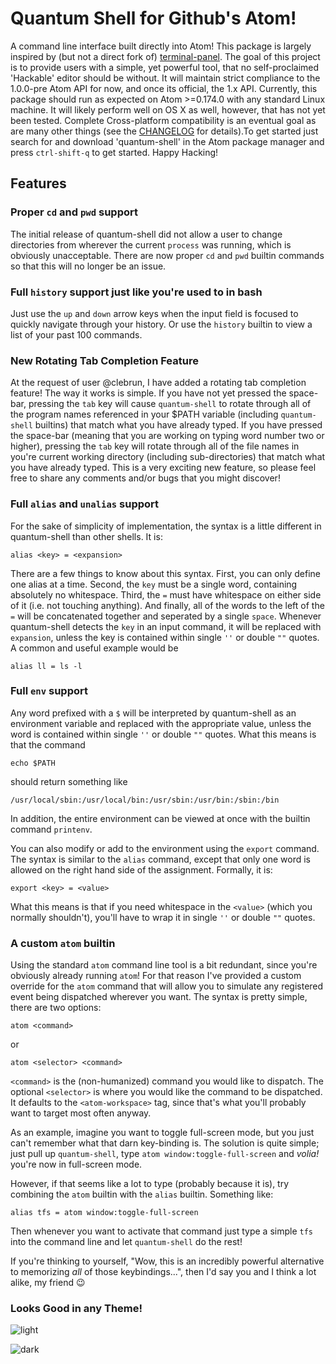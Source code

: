 # Quantum Shell for Github's Atom!
A command line interface built directly into Atom! This package is largely inspired by (but not a direct fork of) [terminal-panel](http://github.com/thedaniel/terminal-panel). The goal of this project is to provide users with a simple, yet powerful tool, that no self-proclaimed 'Hackable' editor should be without. It will maintain strict compliance to the 1.0.0-pre Atom API for now, and once its official, the 1.x API. Currently, this package should run as expected on Atom >=0.174.0 with any standard Linux machine. It will likely perform well on OS X as well, however, that has not yet been tested. Complete Cross-platform compatibility is an eventual goal as are many other things (see the [CHANGELOG](https://github.com/sedabull/quantum-shell/blob/master/CHANGELOG.md) for details).To get started just search for and download 'quantum-shell' in the Atom package manager and press `ctrl-shift-q` to get started. Happy Hacking!
## Features
### Proper `cd` and `pwd` support
The initial release of quantum-shell did not allow a user to change directories from wherever the current `process` was running, which is obviously unacceptable. There are now proper `cd` and `pwd` builtin commands so that this will no longer be an issue.
### Full `history` support just like you're used to in bash
Just use the `up` and `down` arrow keys when the input field is focused to quickly navigate through your history. Or use the `history` builtin to view a list of your past 100 commands.
### New Rotating Tab Completion Feature
At the request of user @clebrun, I have added a rotating tab completion feature! The way it works is simple. If you have not yet pressed the space-bar, pressing the `tab` key will cause `quantum-shell` to rotate through all of the program names referenced in your $PATH variable (including `quantum-shell` builtins) that match what you have already typed. If you have pressed the space-bar (meaning that you are working on typing word number two or higher), pressing the `tab` key will rotate through all of the file names in you're current working directory (including sub-directories) that match what you have already typed. This is a very exciting new feature, so please feel free to share any comments and/or bugs that you might discover!
### Full `alias` and `unalias` support
For the sake of simplicity of implementation, the syntax is a little different in quantum-shell than other shells. It is:
```
alias <key> = <expansion>
```

There are a few things to know about this syntax. First, you can only define one alias at a time. Second, the `key` must be a single word, containing absolutely no whitespace. Third, the `=` must have whitespace on either side of it (i.e. not touching anything). And finally, all of the words to the left of the `=` will be concatenated together and seperated by a single `space`. Whenever quantum-shell detects the `key` in an input command, it will be replaced with `expansion`, unless the key is contained within single `''` or  double `""` quotes. A common and useful example would be
```
alias ll = ls -l
```
### Full `env` support
Any word prefixed with a `$` will be interpreted by quantum-shell as an environment variable and replaced with the appropriate value, unless the word is contained within single `''` or  double `""` quotes. What this means is that the command
```
echo $PATH
```
should return something like
```
/usr/local/sbin:/usr/local/bin:/usr/sbin:/usr/bin:/sbin:/bin
```
In addition, the entire environment can be viewed at once with the builtin command `printenv`.

You can also modify or add to the environment using the `export` command. The syntax is similar to the `alias` command, except that only one word is allowed on the right hand side of the assignment. Formally, it is:
```
export <key> = <value>
```
What this means is that if you need whitespace in the `<value>` (which you normally shouldn't), you'll have to wrap it in single `''` or double `""` quotes.
### A custom `atom` builtin
Using the standard `atom` command line tool is a bit redundant, since you're obviously already running `atom`! For that reason I've provided a custom override for the `atom` command that will allow you to simulate any registered event being dispatched wherever you want. The syntax is pretty simple, there are two options:
```
atom <command>
```
or
```
atom <selector> <command>
```
`<command>` is the (non-humanized) command you would like to dispatch. The optional `<selector>` is where you would like the command to be dispatched. It defaults to the `<atom-workspace>` tag, since that's what you'll probably want to target most often anyway.

As an example, imagine you want to toggle full-screen mode, but you just can't remember what that darn key-binding is. The solution is quite simple; just pull up `quantum-shell`, type `atom window:toggle-full-screen` and *volia!* you're now in full-screen mode.

However, if that seems like a lot to type (probably because it is), try combining the `atom` builtin with the `alias` builtin. Something like:
```
alias tfs = atom window:toggle-full-screen
```
Then whenever you want to activate that command just type a simple `tfs` into the command line and let `quantum-shell` do the rest!

If you're thinking to yourself, "Wow, this is an incredibly powerful alternative to memorizing *all* of those keybindings...", then I'd say you and I think a lot alike, my friend :wink:
### Looks Good in any Theme!
![light](https://raw.githubusercontent.com/sedabull/quantum-shell/master/resources/quantum-shell-light.png)

![dark](https://raw.githubusercontent.com/sedabull/quantum-shell/master/resources/quantum-shell-dark.png)
